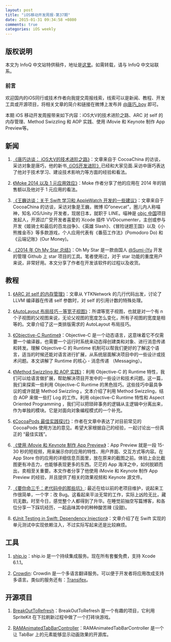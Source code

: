 ```yaml
---
layout: post
title: "iOS移动开发周报-第37期"
date: 2015-01-31 09:34:58 +0800
comments: true
categories: iOS weekly
---
```


## 版权说明

本文为 InfoQ 中文站特供稿件，地址是[这里](http://www.infoq.com/cn/news/2015/01/ios-v-advanced-technology-road)。如需转载，请与 InfoQ 中文站联系。

### 前言

欢迎国内的iOS同行或技术作者向我提交周报线索，线索可以是新闻、教程、开发工具或开源项目，将相关文章的简介和链接在微博上发布并 [@唐巧_boy](http://weibo.com/tangqiaoboy) 即可。

本期 iOS 移动开发周报带来如下内容：iOS大V的技术进阶之路、ARC 对 self 的内存管理、Method Swizzling 和 AOP 实践、使用 iMovie 和 Keynote 制作 App Preview等。

## 新闻

 1. [《唐巧访谈： iOS大V的技术进阶之路》](http://www.cocoachina.com/programmer/20150115/10930.html)：文章来自于 CocoaChina 的访谈，采访对象是唐巧，他的新书[《iOS开发进阶》](https://github.com/tangqiaoboy/iOS-Pro)已经和大家见面.采访中唐巧表达了他对于技术学习、建设技术影响力等方面的经验和看法。

 1. [《Moke 2014 以及 1 元应用效应》](http://wangling.me/2015/01/moke-2014.html#fn-1?utm_source=qdan.me#/)：Moke 作者分享了他的应用在 2014 年的销售额以及他对于 1 元应用的看法。

 1. [《王巍访谈：关于 Swift 学习和 AppleWatch 开发的一些建议》](http://www.cocoachina.com/programmer/20150121/10966.html)：文章来自于 CocoaChina 的访谈，采访对象是王巍，微博 ID“onevcat”，圈儿内人称喵神，知名 iOS/Unity 开发者，现居日本，就职于 LINE。喵神是 [objc 中国](http://objccn.io/)项目发起人，开源过广受开发者喜爱的 Xcode 插件 VVDocumenter，主创或参与开发《姬骑士和最后的百龙战争》、《英雄 Slash》、《冒险谜题王国》以及《小熊推金币》等多款游戏，个人应用代表有《番茄工作法》(Pomodoro Do) 和《云端记账》(Our Money)。

 1. [《2014 年 Oh My Star 总结》](http://iiiyu.com/2015/01/20/2014-oh-my-star-app-annual-summary/)：Oh My Star 是一款由国人 [@Sumi-iYu](http://weibo.com/n/Sumi-iYu) 开发的管理 Github 上 star 项目的工具。笔者使用过，对于 star 功能的重度用户来说，非常好用。本文分享了作者在开发该软件的过程以及收货。

## 教程

 1. [《ARC 对 self 的内存管理》](http://blog.sunnyxx.com/2015/01/17/self-in-arc/)：文章从 YTKNetwork 的几行代码出发，讨论了 LLVM 编译器在传递 self 参数时，对 self 的引用计数的特殊处理。

 1. [《AutoLayout 布局技巧－等宽子视图》](http://blog.nswebfrog.com/2015/01/08/autolayout-trick/)：所谓等宽子视图，也就是对一个有 n 个子视图的父视图来说，无论父视图的宽度怎么变化，所有子视图的宽度是相等的。文章介绍了这一类排版需求的 AutoLayout 布局技巧。

 1. [《Objective-C Runtime》](http://tech.glowing.com/cn/objective-c-runtime/)：Objective-C 是一个动态语言，这意味着它不仅需要一个编译器，也需要一个运行时系统来动态得创建类和对象、进行消息传递和转发。理解 Objective-C 的 Runtime 机制可以帮我们更好的了解这个语言，适当的时候还能对语言进行扩展，从系统层面解决项目中的一些设计或技术问题。本文讲解了 Runtime 的核心 - 消息传递 （Messaging）。

 1. [《Method Swizzling 和 AOP 实践》](http://tech.glowing.com/cn/method-swizzling-aop/)：利用 Objective-C 的 Runtime 特性，我们可以给语言做扩展，帮助解决项目开发中的一些设计和技术问题。这一篇，我们来探索一些利用 Objective-C Runtime 的黑色技巧。这些技巧中最具争议的或许就是 Method Swizzling 。文本介绍了利用 Method Swizzling，结合 AOP 来做一些打 Log 的工作。利用 objective-C Runtime 特性和 Aspect Oriented Programming ，我们可以把琐碎事务的逻辑从主逻辑中分离出来，作为单独的模块。它是对面向对象编程模式的一个补充。

 1. [《CocoaPods 最佳实践探讨》](http://weibo.com/p/1001603800875490492754)：作者在文章中表达了对目前常见的 CocoaPods 使用方法的意见。希望大家根据自己的经验，一起讨论出一份真正的 “最佳实践”。

 1. [《使用 iMovie 和 Keynote 制作 App Preview》](http://www.jianshu.com/p/358106d653cf)：App Preview 就是一段 15-30 秒的短视频，用来展示你的应用的特性、用户界面、交互方式等内容。在 App Store 你的应用的详细信息页面里，放在原来的截图之前。体验上会比截图更有冲击力，也能够表现更多的东西。茫茫的 App 海洋之中，如何脱颖而出，卖相至关重要。本文作者分享了他使用 iMovie 和 Keynote 制作 App Preview 的经验，并且提供了相关的效果视频和 Keynote 源文件。

 1. [《要你命三千：老代码中的那些坑》](http://blog.callmewhy.com/2015/01/20/wtf-in-old-code/): 最近在给以前的老项目维护，说起来工作很简单，一个字：改 Bug。这看起来平淡无常的工作，实际上凶险无比，藏坑无数。时至今日，感觉整个人都得到了升华。在睡觉前抽空写篇博客，和各位分享一下踩坑经历，一起品味其中的种种酸苦辣 (没甜)。

 1. [《Unit Testing in Swift: Dependency Injection》](http://natashatherobot.com/unit-testing-swift-dependency-injection/)：文章介绍了在 Swift 实现的单元测试中实现依赖注入，不过实际写起来还是比较麻烦。

## 工具

 1. [ship.io](https://ship.io)：ship.io 是一个持续集成服务。现在所有套餐免费，支持 Xcode 6.1.1。

 1. [Crowdin](https://crowdin.com/): Crowdin 是一个多语言翻译服务。可以便于开发者将应用改成支持多语言。类似的服务还有：[Transifex](https://www.transifex.com/)。

## 开源项目

 1. [BreakOutToRefresh](https://github.com/dasdom/BreakOutToRefresh)：BreakOutToRefresh 是一个有趣的项目，它利用 SpriteKit 在下拉刷新过程中做了一个打砖块游戏。

 1. [RAMAnimatedTabBarController](https://github.com/Ramotion/animated-tab-bar)：RAMAnimatedTabBarController 是一个让 TabBar 上的元素能够显示动画效果的开源库。

 
